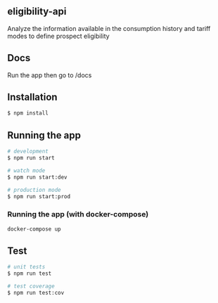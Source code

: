 ## eligibility-api
Analyze the information available in the consumption history and tariff modes to define prospect eligibility

## Docs
Run the app then go to /docs

## Installation

```bash
$ npm install
```

## Running the app

```bash
# development
$ npm run start

# watch mode
$ npm run start:dev

# production mode
$ npm run start:prod
```

### Running the app (with docker-compose)
```bash
docker-compose up
```

## Test

```bash
# unit tests
$ npm run test

# test coverage
$ npm run test:cov
```
